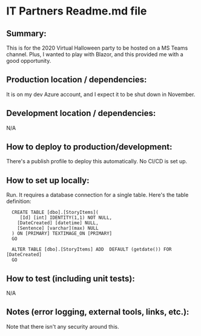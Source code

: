  # IT Partners Readme.md file

 ## Summary: 
 This is for the 2020 Virtual Halloween party to be hosted on a MS Teams channel. Plus, I wanted to play with Blazor, and this provided me with a good opportunity. 

 ## Production location / dependencies: 

 It is on my dev Azure account, and I expect it to be shut down in November. 

 ## Development location / dependencies: 

 N/A

 ## How to deploy to production/development: 

 There's a publish profile to deploy this automatically. No CI/CD is set up. 

 ## How to set up locally: 

 Run. It requires a database connection for a single table. Here's the table definition:

      CREATE TABLE [dbo].[StoryItems](
	     [Id] [int] IDENTITY(1,1) NOT NULL,
      	[DateCreated] [datetime] NULL,
      	[Sentence] [varchar](max) NULL
      ) ON [PRIMARY] TEXTIMAGE_ON [PRIMARY]
      GO
      
      ALTER TABLE [dbo].[StoryItems] ADD  DEFAULT (getdate()) FOR [DateCreated]
      GO

 ## How to test (including unit tests): 

 N/A

 ## Notes (error logging, external tools, links, etc.):

 Note that there isn't any security around this.